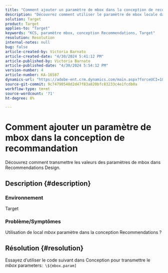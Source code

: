 ```yaml
---
title: "Comment ajouter un paramètre de mbox dans la conception de recommandation"
description: "Découvrez comment utiliser le paramètre de mbox locale dans la conception Recommendations."
solution: Target
product: Target
applies-to: "Target"
keywords: "KCS, paramètre mbox, conception Recommendations, Target"
resolution: Resolution
internal-notes: null
bug: false
article-created-by: Victoria Barnato
article-created-date: "4/30/2024 5:41:12 PM"
article-published-by: Victoria Barnato
article-published-date: "4/30/2024 5:54:12 PM"
version-number: 4
article-number: KA-16587
dynamics-url: "https://adobe-ent.crm.dynamics.com/main.aspx?forceUCI=1&pagetype=entityrecord&etn=knowledgearticle&id=91d042d3-1807-ef11-9f89-000d3a31b84a"
source-git-commit: 9c74790548d2d47f83a820bfc83233c4e1fcdb0a
workflow-type: tm+mt
source-wordcount: '71'
ht-degree: 8%

---
```


# Comment ajouter un paramètre de mbox dans la conception de recommandation


Découvrez comment transmettre les valeurs des paramètres de mbox dans Recommendations Design.

## Description {#description}


### <b>Environnement</b>

Target



### <b>Problème/Symptômes</b>

Utilisation de local *mbox* paramètre dans la conception Recommendations ?


## Résolution {#resolution}


Essayez d’utiliser le code suivant dans Conception pour transmettre le *mbox* parameters:  `\${mbox.param]`
